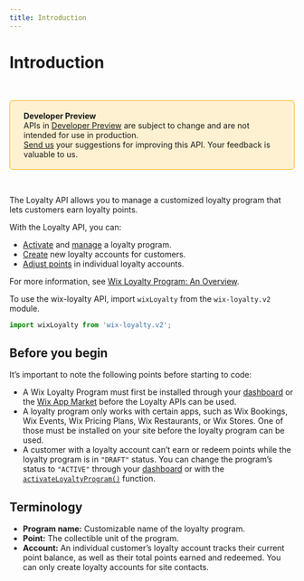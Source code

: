 ```yaml
---
title: Introduction
---
```


# Introduction
&nbsp;
<div style="background-color: #FEF1D1; padding: 18px 24px; border-radius: 6px; border: 1px solid #FDB10C; box-sizing: border-box; display: inline-block">
    <b>Developer Preview</b>
    <br/>
    <span>APIs in <a href="https://www.wix.com/velo/reference/api-overview/developer-preview">Developer Preview</a> are subject to change and are not intended for use in production.<br/><a href="mailto:velo-preview-feedback@wix.com">Send us</a> your suggestions for improving this API. Your feedback is valuable to us.</span>
</div>  

&nbsp;
<!--
> **Note:**
> This module is [universal](/api-overview/api-versions#universal-modules). Functions in this module can run on both the backend and frontend, unless specified otherwise.
-->

The Loyalty API allows you to manage a customized loyalty program that lets customers earn loyalty points.

With the Loyalty API, you can:
- [Activate](wix-loyalty-v2/programs/activateloyaltyprogram) and [manage](wix-loyalty-v2/programs/updateloyaltyprogram) a loyalty program.
- [Create](wix-loyalty-v2/accounts/createaccount) new loyalty accounts for customers.
- [Adjust points](wix-loyalty-v2/accounts/adjustpoints) in individual loyalty accounts.

For more information, see [Wix Loyalty Program: An Overview](https://support.wix.com/en/article/wix-loyalty-program-an-overview).

To use the wix-loyalty API, import `wixLoyalty` from the `wix-loyalty.v2` module. 

```javascript
import wixLoyalty from 'wix-loyalty.v2';
```

## Before you begin

It’s important to note the following points before starting to code:
- A Wix Loyalty Program must first be installed through your [dashboard](https://www.wix.com/my-account/site-selector/?buttonText=Select%20Site&title=Select%20a%20Site&autoSelectOnSingleSite=true&actionUrl=https:%2F%2Fwww.wix.com%2Fdashboard%2F%7B%7BmetaSiteId%7D%7D%2Floyalty-accounts/wizard/) or the [Wix App Market](https://www.wix.com/app-market/loyalty) before the Loyalty APIs can be used. 
- A loyalty program only works with certain apps, such as Wix Bookings, Wix Events, Wix Pricing Plans, Wix Restaurants, or Wix Stores. One of those must be installed on your site before the loyalty program can be used.
- A customer with a loyalty account can’t earn or redeem points while the loyalty program is in `"DRAFT"` status. You can change the program’s status to `"ACTIVE"` through your [dashboard](https://www.wix.com/my-account/site-selector/?buttonText=Select%20Site&title=Select%20a%20Site&autoSelectOnSingleSite=true&actionUrl=https:%2F%2Fwww.wix.com%2Fdashboard%2F%7B%7BmetaSiteId%7D%7D%2Floyalty-accounts/wizard/) or with the [`activateLoyaltyProgram()`](wix-loyalty-v2/programs/activateloyaltyprogram) function.

## Terminology

- **Program name:** Customizable name of the loyalty program.
- **Point:** The collectible unit of the program.
- **Account:** An individual customer’s loyalty account tracks their current point balance, as well as their total points earned and redeemed. You can only create loyalty accounts for site contacts.
